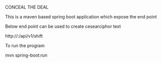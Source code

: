 CONCEAL THE DEAL

This is a maven based spring boot application which expose the end point

Below end point can be used to create cesearciphor text

http://<server>:<port>/api/v1/shift

To run the program

mvn spring-boot:run
